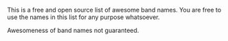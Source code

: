 This is a free and open source list of awesome band names. You are free to use the names in this list for any purpose whatsoever. 

Awesomeness of band names not guaranteed.
